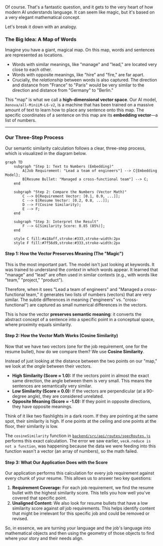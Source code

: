 Of course. That's a fantastic question, and it gets to the very heart of how modern AI understands language. It can seem like magic, but it's based on a very elegant mathematical concept.

Let's break it down with an analogy.

### The Big Idea: A Map of Words

Imagine you have a giant, magical map. On this map, words and sentences are represented as locations.

*   Words with similar meanings, like "manage" and "lead," are located very close to each other.
*   Words with opposite meanings, like "hire" and "fire," are far apart.
*   Crucially, the *relationship* between words is also captured. The direction and distance from "France" to "Paris" would be very similar to the direction and distance from "Germany" to "Berlin."

This "map" is what we call a **high-dimensional vector space**. Our AI model, `Xenova/all-MiniLM-L6-v2`, is a machine that has been trained on a massive amount of text to learn how to place any sentence onto this map. The specific coordinates of a sentence on this map are its **embedding vector**—a list of numbers.

---

### Our Three-Step Process

Our semantic similarity calculation follows a clear, three-step process, which is visualized in the diagram below.

```mermaid
graph TD
    subgraph "Step 1: Text to Numbers (Embedding)"
        A[Job Requirement: "Lead a team of engineers"] --> C{Embedding Model};
        B[Resume Bullet: "Managed a cross-functional team"] --> C;
    end

    subgraph "Step 2: Compare the Numbers (Vector Math)"
        C --> D[Requirement Vector: [0.1, 0.9, ...]];
        C --> E[Resume Vector: [0.2, 0.8, ...]];
        D --> F(Cosine Similarity);
        E --> F;
    end

    subgraph "Step 3: Interpret the Result"
        F --> G[Similarity Score: 0.85 (85%)];
    end

    style C fill:#a18aff,stroke:#333,stroke-width:2px
    style F fill:#7f56d9,stroke:#333,stroke-width:2px
```

#### **Step 1: How the Vector Preserves Meaning (The "Magic")**

This is the most important part. The model isn't just looking at keywords. It was trained to understand the *context* in which words appear. It learned that "manage" and "lead" are often used in similar contexts (e.g., with words like "team," "project," "product").

Therefore, when it sees "Lead a team of engineers" and "Managed a cross-functional team," it generates two lists of numbers (vectors) that are very similar. The subtle differences in meaning ("engineers" vs. "cross-functional") are captured as small numerical differences in the vectors.

This is how the vector **preserves semantic meaning**: it converts the abstract concept of a sentence into a specific point in a conceptual space, where proximity equals similarity.

#### **Step 2: How the Vector Math Works (Cosine Similarity)**

Now that we have two vectors (one for the job requirement, one for the resume bullet), how do we compare them? We use **Cosine Similarity**.

Instead of just looking at the distance between the two points on our "map," we look at the *angle* between their vectors.

*   **High Similarity (Score ≈ 1.0):** If the vectors point in almost the exact same direction, the angle between them is very small. This means the sentences are semantically very similar.
*   **Low Similarity (Score ≈ 0.0):** If the vectors are perpendicular (at a 90-degree angle), they are considered unrelated.
*   **Opposite Meaning (Score ≈ -1.0):** If they point in opposite directions, they have opposite meanings.

Think of it like two flashlights in a dark room. If they are pointing at the same spot, their similarity is high. If one points at the ceiling and one points at the floor, their similarity is low.

The `cosineSimilarity` function in [`backend/src/api/routes/specRoutes.js`](backend/src/api/routes/specRoutes.js) performs this exact calculation. The error we saw earlier, `vecA.reduce is not a function`, was happening because the data we were feeding into this function wasn't a vector (an array of numbers), so the math failed.

#### **Step 3: What Our Application Does with the Score**

Our application performs this calculation for every job requirement against every chunk of your resume. This allows us to answer two key questions:

1.  **Requirement Coverage:** For each job requirement, we find the resume bullet with the highest similarity score. This tells you how well you've covered that specific point.
2.  **Unaligned Content:** We also look for resume bullets that have a low similarity score against *all* job requirements. This helps identify content that might be irrelevant for this specific job and could be removed or revised.

So, in essence, we are turning your language and the job's language into mathematical objects and then using the geometry of those objects to find where your story and their needs align.